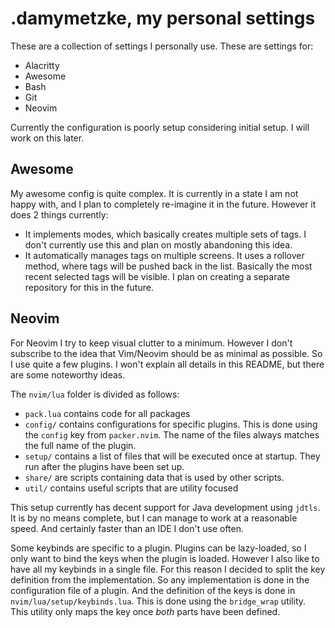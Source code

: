 # .damymetzke, my personal settings

These are a collection of settings I personally use.
These are settings for:

- Alacritty
- Awesome
- Bash
- Git
- Neovim

Currently the configuration is poorly setup considering initial setup.
I will work on this later.

## Awesome

My awesome config is quite complex.
It is currently in a state I am not happy with,
and I plan to completely re-imagine it in the future.
However it does 2 things currently:

- It implements modes, which basically creates multiple sets of tags.
  I don't currently use this and plan on mostly abandoning this idea.
- It automatically manages tags on multiple screens.
  It uses a rollover method, where tags will be pushed back in the list.
  Basically the most recent selected tags will be visible.
  I plan on creating a separate repository for this in the future.

## Neovim

For Neovim I try to keep visual clutter to a minimum.
However I don't subscribe to the idea that Vim/Neovim should be as minimal as possible.
So I use quite a few plugins.
I won't explain all details in this README, but there are some noteworthy ideas.

The `nvim/lua` folder is divided as follows:

- `pack.lua` contains code for all packages
- `config/` contains configurations for specific plugins.
  This is done using the `config` key from `packer.nvim`.
  The name of the files always matches the full name of the plugin.
- `setup/` contains a list of files that will be executed once at startup.
  They run after the plugins have been set up.
- `share/` are scripts containing data that is used by other scripts.
- `util/` contains useful scripts that are utility focused

This setup currently has decent support for Java development using `jdtls`.
It is by no means complete, but I can manage to work at a reasonable speed.
And certainly faster than an IDE I don't use often.

Some keybinds are specific to a plugin.
Plugins can be lazy-loaded, so I only want to bind the keys when the plugin is loaded.
However I also like to have all my keybinds in a single file.
For this reason I decided to split the key definition from the implementation.
So any implementation is done in the configuration file of a plugin.
And the definition of the keys is done in `nvim/lua/setup/keybinds.lua`.
This is done using the `bridge_wrap` utility.
This utility only maps the key once *both* parts have been defined.

